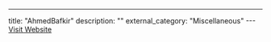---
title: "AhmedBafkir"
description: ""
external_category: "Miscellaneous"
---[Visit Website](https://github.com/AhmedBafkir)

